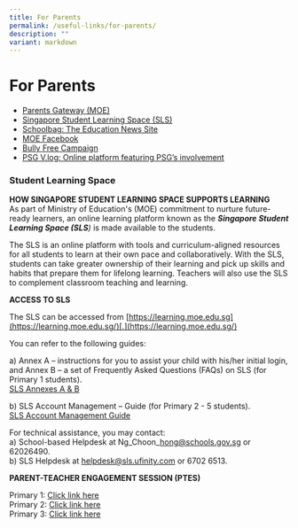 ```yaml
---
title: For Parents
permalink: /useful-links/for-parents/
description: ""
variant: markdown
---
```

# **For Parents**

*   [Parents Gateway (MOE)](https://pg.moe.edu.sg/)
*   [Singapore Student Learning Space (SLS)](https://vle.learning.moe.edu.sg/login)
*   [Schoolbag: The Education News Site](https://www.schoolbag.edu.sg/)
*   [MOE Facebook](https://www.facebook.com/moesingapore)
*   [Bully Free Campaign](https://bullyfree.sg/)
*   [PSG V.log: Online platform featuring PSG’s involvement](https://sites.google.com/view/nsps-psg-vlog)

### Student Learning Space

**HOW SINGAPORE STUDENT LEARNING SPACE SUPPORTS LEARNING**  
As part of Ministry of Education's (MOE) commitment to nurture future-ready learners, an online learning platform known as the _**Singapore Student Learning Space (SLS**)_ is made available to the students.  
  
The SLS is an online platform with tools and curriculum-aligned resources for all students to learn at their own pace and collaboratively. With the SLS, students can take greater ownership of their learning and pick up skills and habits that prepare them for lifelong learning. Teachers will also use the SLS to complement classroom teaching and learning.  
  
**ACCESS TO SLS**

The SLS can be accessed from [https://learning.moe.edu.sg](https://learning.moe.edu.sg/)[.](https://learning.moe.edu.sg/)

You can refer to the following guides:   

a) Annex A – instructions for you to assist your child with his/her initial login, and Annex B – a set of Frequently Asked Questions (FAQs) on SLS (for Primary 1 students).  
[SLS Annexes A & B](/files/SLS_for_Pri_1__Annexes_A___B_.pdf)

b) SLS Account Management – Guide (for Primary 2 - 5 students).  
[SLS Account Management Guide](/files/SLS_Account_Management___Guide_for_Students__Pri_.pdf)

For technical assistance, you may contact:  
a) School-based Helpdesk at Ng\_Choon\_hong@schools.gov.sg or 62026490.  
b) SLS Helpdesk at helpdesk@sls.ufinity.com or 6702 6513.

**PARENT-TEACHER ENGAGEMENT SESSION (PTES)**

Primary 1: [Click link here](https://drive.google.com/file/d/161X18HdXaYqEK4LYvBrraEqz3hHVAmpF/view?usp=sharing)  
Primary 2:  [Click link here](https://drive.google.com/file/d/1XU34_6IkxZAhDIq1dDsyOLQ5kR-uM_H3/view?usp=sharing)  
Primary 3:  [Click link here](https://drive.google.com/file/d/1Bb4rAwDlIdQFA6jkMzagr4ZiuAQmtQZj/view?usp=sharing)